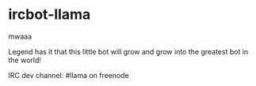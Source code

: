 # ircbot-llama
mwaaa

Legend has it that this little bot will grow and grow into the greatest bot in the world!

IRC dev channel: #llama on freenode
